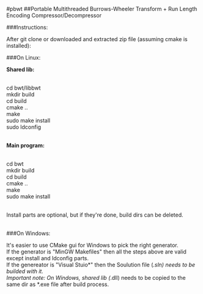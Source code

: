 #pbwt
##Portable Multithreaded Burrows-Wheeler Transform + Run Length Encoding Compressor/Decompressor

###Instructions:

After git clone or downloaded and extracted zip file (assuming cmake is installed):<br />

###On Linux:

**Shared lib:**<br /><br />

cd bwt/libbwt<br />
mkdir build<br />
cd build<br />
cmake ..<br />
make<br />
sudo make install<br />
sudo ldconfig<br /><br />

**Main program:**<br /><br />

cd bwt<br />
mkdir build<br />
cd build<br />
cmake ..<br />
make<br />
sudo make install<br /><br />

Install parts are optional, but if they're done, build dirs can be deleted.<br /><br />


###On Windows:

It's easier to use CMake gui for Windows to pick the right generator.<br />
If the generator is "MinGW Makefiles" then all the steps above are valid except install and ldconfig parts.<br />
If the genereator is "Visual Stuio*" then the Soulution file (*.sln) needs to be builded with it.<br />
Important note: On Windows, shared lib (*.dll) needs to be copied to the same dir as *.exe file after build process.